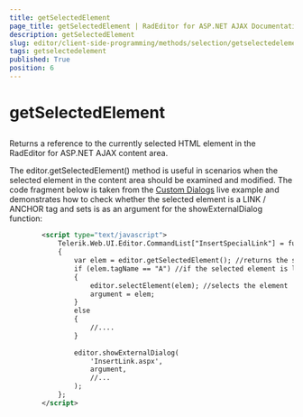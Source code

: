 ```yaml
---
title: getSelectedElement
page_title: getSelectedElement | RadEditor for ASP.NET AJAX Documentation
description: getSelectedElement
slug: editor/client-side-programming/methods/selection/getselectedelement
tags: getselectedelement
published: True
position: 6
---
```


# getSelectedElement



## 

Returns a reference to the currently selected HTML element in the RadEditor for ASP.NET AJAX content area.

The editor.getSelectedElement() method is useful in scenarios when the selected element in the content area should be examined and modified. The code fragment below is taken from the [Custom Dialogs](http://demos.telerik.com/aspnet-ajax/editor/examples/customdialogs/defaultcs.aspx) live example and demonstrates how to check whether the selected element is a LINK / ANCHOR tag and sets is as an argument for the showExternalDialog function:

````XML
	    <script type="text/javascript">    
	        Telerik.Web.UI.Editor.CommandList["InsertSpecialLink"] = function(commandName, editor, args)    
	        {       
	            var elem = editor.getSelectedElement(); //returns the selected element.                     
	            if (elem.tagName == "A") //if the selected element is link / anchor       
	            {            
	                editor.selectElement(elem); //selects the element            
	                argument = elem;        
	            }       
	            else       
	            {          
	                //....       
	            }       
	            
	            editor.showExternalDialog(            
	                'InsertLink.aspx',            
	                argument,            
	                //...            
	            );    
	        };
	    </script>
````





